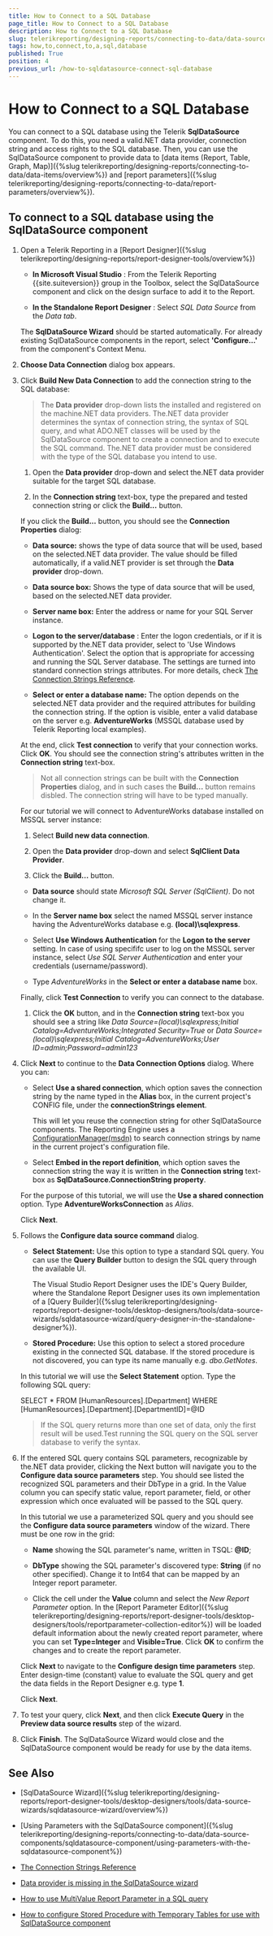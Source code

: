 ```yaml
---
title: How to Connect to a SQL Database
page_title: How to Connect to a SQL Database 
description: How to Connect to a SQL Database
slug: telerikreporting/designing-reports/connecting-to-data/data-source-components/sqldatasource-component/how-to-connect-to-a-sql-database
tags: how,to,connect,to,a,sql,database
published: True
position: 4
previous_url: /how-to-sqldatasource-connect-sql-database
---
```


# How to Connect to a SQL Database

You can connect to a SQL database using the Telerik __SqlDataSource__  component. To do this, you need a valid.NET data provider, connection string and access rights to the SQL database. Then, you can use the SqlDataSource component to provide data to [data items (Report, Table, Graph, Map)]({%slug telerikreporting/designing-reports/connecting-to-data/data-items/overview%}) and [report parameters]({%slug telerikreporting/designing-reports/connecting-to-data/report-parameters/overview%}).       

## To connect to a SQL database using the SqlDataSource component

1. Open a Telerik Reporting in a [Report Designer]({%slug telerikreporting/designing-reports/report-designer-tools/overview%})

   + __In Microsoft Visual Studio__ : From the Telerik Reporting {{site.suiteversion}} group in the Toolbox, select the SqlDataSource component and click on the design surface to add it to the Report.                 

   + __In the Standalone Report Designer__ : Select *SQL Data Source*  from the *Data tab*.   
   
   The __SqlDataSource Wizard__ should be started automatically. For already existing SqlDataSource components in the report, select __'Configure...'__ from the component's Context Menu.             

1. __Choose Data Connection__  dialog box appears.             

1. Click __Build New Data Connection__ to add the connection string to the SQL database:             

    >The __Data provider__ drop-down lists the installed and registered on the machine.NET data providers. The.NET data provider determines the syntax of connection string, the syntax of SQL query, and what ADO.NET classes will be used by the SqlDataSource component to create a connection and to execute the SQL command. The.NET data provider must be considered with the type of the SQL database you intend to use.

   1. Open the __Data provider__ drop-down and select the.NET data provider suitable for the target SQL database.                 

   1. In the __Connection string__ text-box, type the prepared and tested connection string or click the __Build...__  button.  
   
     If you click the __Build...__ button, you should see the __Connection Properties__ dialog:                 

     + __Data source:__ shows the type of data source that will be used, based on the selected.NET data provider. The value should be filled automatically, if a valid.NET provider is set through the __Data provider__ drop-down.                     

     + __Data source box:__ Shows the type of data source that will be used, based on the selected.NET data provider.                     

     + __Server name box:__ Enter the address or name for your SQL Server instance.                     

     + __Logon to the server/database__ : Enter the logon credentials, or if it is supported by the.NET data provider, select to 'Use Windows Authentication'. Select the option that is appropriate for accessing and running the SQL Server database. The settings are turned into standard connection strings attributes. For more details, check  [The Connection Strings Reference](https://www.connectionstrings.com/).                     

     + __Select or enter a database name:__ The option depends on the selected.NET data provider and the required attributes for building the connection string. If the option is visible, enter a valid database on the server e.g. __AdventureWorks__ (MSSQL database used by Telerik Reporting local examples).  
   
     At the end, click __Test connection__ to verify that your connection works. Click __OK__. You should see the connection string's attributes written in the __Connection string__ text-box.                 

     >Not all connection strings can be built with the __Connection Properties__ dialog, and in such cases the __Build...__ button remains disbled. The connection string will have to be typed manually.                   
   
   
   For our tutorial we will connect to AdventureWorks database installed on MSSQL server instance:
	
   1. Select __Build new data connection__.                 

   1. Open the __Data provider__ drop-down and select __SqlClient Data Provider__.                 

   1. Click the __Build...__ button.                 

     + __Data source__ should state *Microsoft SQL Server (SqlClient)*. Do not change it.                     

     + In the __Server name box__ select the named MSSQL server instance having the AdventureWorks database e.g. __(local)\sqlexpress__.                     

     + Select __Use Windows Authentication__ for the __Logon to the server__ setting. In case of using specififc user to log on the MSSQL server instance, select *Use SQL Server Authentication* and enter your credentials (username/password).                     

     + Type *AdventureWorks*  in the __Select or enter a database name__ box.  
	 
	 Finally, click __Test Connection__ to verify you can connect to the database.                 

   1. Click the __OK__ button, and in the __Connection string__ text-box you should see a string like *Data Source=(local)\sqlexpress;Initial Catalog=AdventureWorks;Integrated Security=True* or *Data Source=(local)\sqlexpress;Initial Catalog=AdventureWorks;User ID=admin;Password=admin123* 

1. Click __Next__ to continue to the __Data Connection Options__ dialog. Where you can:     
        
   + Select __Use a shared connection__, which option saves the connection string by the name typed in the __Alias__ box, in the current project's CONFIG file, under the __connectionStrings element__. 
     
	 This will let you reuse the connection string for other SqlDataSource components. The Reporting Engine uses a [ConfigurationManager(msdn)](https://msdn.microsoft.com/en-us/library/system.configuration.configurationmanager(v=vs.110).aspx) to search connection strings by name in the current project's configuration file.                 

   + Select __Embed in the report definition__, which option saves the connection string the way it is written in the __Connection string__ text-box as __SqlDataSource.ConnectionString property__.   
   
   For the purpose of this tutorial, we will use the __Use a shared connection__ option. Type __AdventureWorksConnection__ as *Alias*.  
   
   Click __Next__.             

1. Follows the __Configure data source command__ dialog.       
      
   + __Select Statement:__ Use this option to type a standard SQL query. You can use the __Query Builder__ button to design the SQL query through the available UI.  
   
     The Visual Studio Report Designer uses the IDE's Query Builder, where the Standalone Report Designer uses its own implementation of a [Query Builder]({%slug telerikreporting/designing-reports/report-designer-tools/desktop-designers/tools/data-source-wizards/sqldatasource-wizard/query-designer-in-the-standalone-designer%}).                 

   + __Stored Procedure:__ Use this option to select a stored procedure existing in the connected SQL database. If the stored procedure is not discovered, you can type its name manually e.g. *dbo.GetNotes*.     
   
   In this tutorial we will use the __Select Statement__ option. Type the following SQL query:  
   
   SELECT * FROM [HumanResources].[Department] WHERE [HumanResources].[Department].[DepartmentID]=@ID

   >If the SQL query returns more than one set of data, only the first result will be used.Test running the SQL query on the SQL server database to verify the syntax.

1. If the entered SQL query contains SQL parameters, recognizable by the.NET data provider, clicking the Next button will navigate you to the __Configure data source parameters__ step. You should see listed the recognized SQL parameters and their DbType in a grid. In the Value column you can specify static value, report parameter, field, or other expression which once evaluated will be passed to the SQL query.  

   In this tutorial we use a parameterized SQL query and you should see the __Configure data source parameters__ window of the wizard. There must be one row in the grid:    
   
   + __Name__ showing the SQL parameter's name, written in TSQL: __@ID__;                 

   + __DbType__ showing the SQL parameter's discovered type: __String__ (if no other specified). Change it to Int64 that can be mapped by an Integer report parameter.                 

   + Click the cell under the __Value__ column and select the *New Report Parameter*  option. In the [Report Parameter Editor]({%slug telerikreporting/designing-reports/report-designer-tools/desktop-designers/tools/reportparameter-collection-editor%}) will be loaded default information about the newly created report parameter, where you can set __Type=Integer__ and __Visible=True__. Click __OK__ to confirm the changes and to create the report parameter. 
   
   Click __Next__ to navigate to the __Configure design time parameters__ step. Enter design-time (constant) value to evaluate the SQL query and get the data fields in the Report Designer e.g. type __1__. 
   
   Click __Next__.             

1. To test your query, click __Next__, and then click __Execute Query__ in the __Preview data source results__ step of the wizard.             

1. Click __Finish__. The SqlDataSource Wizard would close and the SqlDataSource component would be ready for use by the data items.             

## See Also
 
* [SqlDataSource Wizard]({%slug telerikreporting/designing-reports/report-designer-tools/desktop-designers/tools/data-source-wizards/sqldatasource-wizard/overview%})

* [Using Parameters with the SqlDataSource component]({%slug telerikreporting/designing-reports/connecting-to-data/data-source-components/sqldatasource-component/using-parameters-with-the-sqldatasource-component%})

* [The Connection Strings Reference](https://www.connectionstrings.com/)

* [Data provider is missing in the SqlDataSource wizard](http://www.telerik.com/support/kb/reporting/details/data-provider-is-missing-in-the-sqldatasource-wizard)

* [How to use MultiValue Report Parameter in a SQL query](http://www.telerik.com/support/kb/reporting/accessing-and-managing-data/details/how-to-use-multivalue-report-parameter-in-a-sql-query)

* [How to configure Stored Procedure with Temporary Tables for use with SqlDataSource component](http://www.telerik.com/support/kb/reporting/accessing-and-managing-data/details/how-to-configure-stored-procedure-with-temporary-tables-for-use-with-sqldatasource-component)

